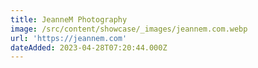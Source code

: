 ```yaml
---
title: JeanneM Photography
image: /src/content/showcase/_images/jeannem.com.webp
url: 'https://jeannem.com'
dateAdded: 2023-04-28T07:20:44.000Z
---
```


